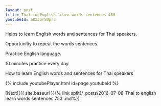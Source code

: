 ```yaml
---
layout: post
title: Thai to English learn words sentences 460 
youtubeId: a8ZJor5Oprc
---
```

 
 
Helps to learn English words and sentences for Thai speakers.

Opportunitiy to repeat the words sentences. 

Practice English language. 
 
10 minutes practice every day. 
 
How to learn English words and sentences for Thai speakers 
 
{% include youtubePlayer.html id=page.youtubeId %}
 
 
[Next]({{ site.baseurl }}{% link  split1/_posts/2016-07-08-Thai to english learn words sentences 753 .md%})
 
